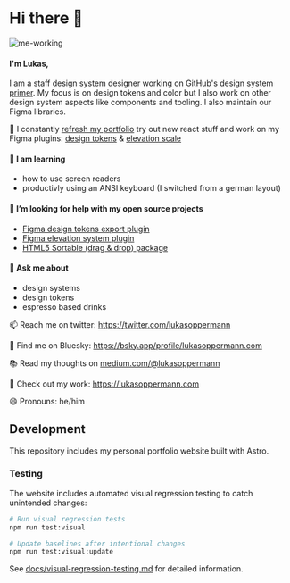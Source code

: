 # Hi there 👋
![me-working](https://user-images.githubusercontent.com/813754/183907598-d18d505d-56fd-4af4-8d9c-0f723bb05e60.gif)

#### I'm Lukas,
I am a staff design system designer working on GitHub's design system [primer](https://primer.style/). My focus is on design tokens and color but I also work on other design system aspects like components and tooling. I also maintain our Figma libraries.

🔭 I constantly [refresh my portfolio](https://lukasoppermann.com) try out new react stuff and work on my Figma plugins: [design tokens](https://github.com/lukasoppermann/design-tokens) & [elevation scale](https://github.com/lukasoppermann/elevation-scale)

#### 🌱 I am learning
- how to use screen readers
- productivly using an ANSI keyboard (I switched from a german layout)

#### 🤔 I’m looking for help with my open source projects
- [Figma design tokens export plugin](https://github.com/lukasoppermann/design-tokens)
- [Figma elevation system plugin](https://github.com/lukasoppermann/elevation-scale)
- [HTML5 Sortable (drag & drop) package](https://github.com/lukasoppermann/html5sortable)

#### 💬 Ask me about
- design systems
- design tokens
- espresso based drinks 

📫 Reach me on twitter: https://twitter.com/lukasoppermann

🦋 Find me on Bluesky: https://bsky.app/profile/lukasoppermann.com

📚 Read my thoughts on [medium.com/@lukasoppermann](https://medium.com/@lukasoppermann)

🧪 Check out my work: https://lukasoppermann.com
 
😄 Pronouns: he/him

## Development

This repository includes my personal portfolio website built with Astro.

### Testing

The website includes automated visual regression testing to catch unintended changes:

```bash
# Run visual regression tests
npm run test:visual

# Update baselines after intentional changes  
npm run test:visual:update
```

See [docs/visual-regression-testing.md](docs/visual-regression-testing.md) for detailed information.
